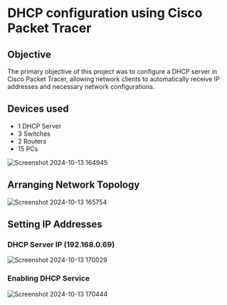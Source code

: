 # DHCP configuration using Cisco Packet Tracer
## Objective
The primary objective of this project was to configure a DHCP server in Cisco Packet Tracer, allowing network clients to automatically receive IP addresses and necessary network configurations.
## Devices used
- 1 DHCP Server
- 3 Switches
- 2 Routers
- 15 PCs

![Screenshot 2024-10-13 164945](https://github.com/user-attachments/assets/36ebc9b5-ed09-46fe-9dcd-ea0bc1c8b6fd)

## Arranging Network Topology

![Screenshot 2024-10-13 165754](https://github.com/user-attachments/assets/b52a2ae6-49f7-4aa0-89f3-511b1e06d921)

## Setting IP Addresses

### DHCP Server IP (192.168.0.69)
![Screenshot 2024-10-13 170029](https://github.com/user-attachments/assets/3520d8e2-9ca0-4793-8ad9-66d162e7daac)

### Enabling DHCP Service 
![Screenshot 2024-10-13 170444](https://github.com/user-attachments/assets/f825f832-7b08-44b8-a136-36afd4b20727)
